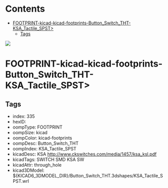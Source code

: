 



Contents
========

* [FOOTPRINT-kicad-kicad-footprints-Button_Switch_THT-KSA_Tactile_SPST>](#footprint-kicad-kicad-footprints-button_switch_tht-ksa_tactile_spst)
	* [Tags](#tags)
  
![][im]
# FOOTPRINT-kicad-kicad-footprints-Button_Switch_THT-KSA_Tactile_SPST>

## Tags

- index: 335
- hexID: 
- oompType: FOOTPRINT
- oompSize: kicad
- oompColor: kicad-footprints
- oompDesc: Button_Switch_THT
- oompIndex: KSA_Tactile_SPST
- kicadDesc: KSA http://www.ckswitches.com/media/1457/ksa_ksl.pdf
- kicadTags: SWITCH SMD KSA SW
- kicadAttr: through_hole
- kicad3DModel: ${KICAD6_3DMODEL_DIR}/Button_Switch_THT.3dshapes/KSA_Tactile_SPST.wrl



[im]: image.png
